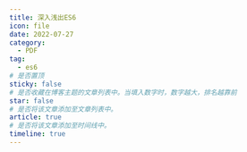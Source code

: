 ```yaml
---
title: 深入浅出ES6
icon: file
date: 2022-07-27
category:
  - PDF
tag:
  - es6
# 是否置顶
sticky: false
# 是否收藏在博客主题的文章列表中。当填入数字时，数字越大，排名越靠前
star: false
# 是否将该文章添加至文章列表中。
article: true
# 是否将该文章添加至时间线中。
timeline: true
---
```


<!-- more -->


<!-- <PDF url="https://vuepress-theme-hope.github.io/v2/components/sample.pdf#page=1&toolbar=1&zoom=100" /> -->
<PDF url="https://public-1310720021.cos.ap-shanghai.myqcloud.com/blog-file/ES6-in-depth.pdf"   />